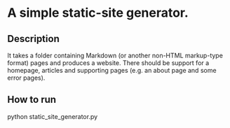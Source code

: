 # A simple static-site generator. 

## Description

It takes a folder containing Markdown (or another non-HTML markup-type format) pages and produces a 
website. There should be support for a homepage, articles and supporting pages (e.g. an about page and some error pages).

## How to run
python static_site_generator.py